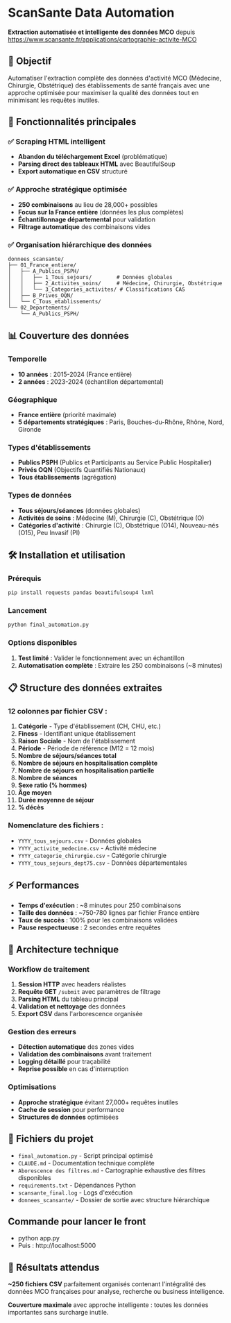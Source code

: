 # ScanSante Data Automation

**Extraction automatisée et intelligente des données MCO** depuis https://www.scansante.fr/applications/cartographie-activite-MCO

## 🎯 Objectif

Automatiser l'extraction complète des données d'activité MCO (Médecine, Chirurgie, Obstétrique) des établissements de santé français avec une approche optimisée pour maximiser la qualité des données tout en minimisant les requêtes inutiles.

## 🚀 Fonctionnalités principales

### ✅ Scraping HTML intelligent
- **Abandon du téléchargement Excel** (problématique)
- **Parsing direct des tableaux HTML** avec BeautifulSoup
- **Export automatique en CSV** structuré

### ✅ Approche stratégique optimisée
- **250 combinaisons** au lieu de 28,000+ possibles
- **Focus sur la France entière** (données les plus complètes)
- **Échantillonnage départemental** pour validation
- **Filtrage automatique** des combinaisons vides

### ✅ Organisation hiérarchique des données
```
donnees_scansante/
├── 01_France_entiere/
│   ├── A_Publics_PSPH/
│   │   ├── 1_Tous_sejours/        # Données globales
│   │   ├── 2_Activites_soins/     # Médecine, Chirurgie, Obstétrique
│   │   └── 3_Categories_activites/ # Classifications CAS
│   ├── B_Prives_OQN/
│   └── C_Tous_etablissements/
└── 02_Departements/
    └── A_Publics_PSPH/
```

## 📊 Couverture des données

### **Temporelle**
- **10 années** : 2015-2024 (France entière)
- **2 années** : 2023-2024 (échantillon départemental)

### **Géographique**
- **France entière** (priorité maximale)
- **5 départements stratégiques** : Paris, Bouches-du-Rhône, Rhône, Nord, Gironde

### **Types d'établissements**
- **Publics PSPH** (Publics et Participants au Service Public Hospitalier)
- **Privés OQN** (Objectifs Quantifiés Nationaux)
- **Tous établissements** (agrégation)

### **Types de données**
- **Tous séjours/séances** (données globales)
- **Activités de soins** : Médecine (M), Chirurgie (C), Obstétrique (O)
- **Catégories d'activité** : Chirurgie (C), Obstétrique (O14), Nouveau-nés (O15), Peu Invasif (PI)

## 🛠️ Installation et utilisation

### Prérequis
```bash
pip install requests pandas beautifulsoup4 lxml
```

### Lancement
```bash
python final_automation.py
```

### Options disponibles
1. **Test limité** : Valider le fonctionnement avec un échantillon
2. **Automatisation complète** : Extraire les 250 combinaisons (~8 minutes)

## 📋 Structure des données extraites

### **12 colonnes par fichier CSV :**
1. **Catégorie** - Type d'établissement (CH, CHU, etc.)
2. **Finess** - Identifiant unique établissement
3. **Raison Sociale** - Nom de l'établissement
4. **Période** - Période de référence (M12 = 12 mois)
5. **Nombre de séjours/séances total**
6. **Nombre de séjours en hospitalisation complète**
7. **Nombre de séjours en hospitalisation partielle**
8. **Nombre de séances**
9. **Sexe ratio (% hommes)**
10. **Âge moyen**
11. **Durée moyenne de séjour**
12. **% décès**

### **Nomenclature des fichiers :**
- `YYYY_tous_sejours.csv` - Données globales
- `YYYY_activite_medecine.csv` - Activité médecine
- `YYYY_categorie_chirurgie.csv` - Catégorie chirurgie
- `YYYY_tous_sejours_dept75.csv` - Données départementales

## ⚡ Performances

- **Temps d'exécution** : ~8 minutes pour 250 combinaisons
- **Taille des données** : ~750-780 lignes par fichier France entière
- **Taux de succès** : 100% pour les combinaisons validées
- **Pause respectueuse** : 2 secondes entre requêtes

## 🔧 Architecture technique

### **Workflow de traitement**
1. **Session HTTP** avec headers réalistes
2. **Requête GET** `/submit` avec paramètres de filtrage
3. **Parsing HTML** du tableau principal
4. **Validation et nettoyage** des données
5. **Export CSV** dans l'arborescence organisée

### **Gestion des erreurs**
- **Détection automatique** des zones vides
- **Validation des combinaisons** avant traitement
- **Logging détaillé** pour traçabilité
- **Reprise possible** en cas d'interruption

### **Optimisations**
- **Approche stratégique** évitant 27,000+ requêtes inutiles
- **Cache de session** pour performance
- **Structures de données** optimisées

## 📁 Fichiers du projet

- `final_automation.py` - Script principal optimisé
- `CLAUDE.md` - Documentation technique complète
- `Aborescence des filtres.md` - Cartographie exhaustive des filtres disponibles
- `requirements.txt` - Dépendances Python
- `scansante_final.log` - Logs d'exécution
- `donnees_scansante/` - Dossier de sortie avec structure hiérarchique

## Commande pour lancer le front

- python app.py
- Puis : http://localhost:5000

## 🎯 Résultats attendus

**~250 fichiers CSV** parfaitement organisés contenant l'intégralité des données MCO françaises pour analyse, recherche ou business intelligence.

**Couverture maximale** avec approche intelligente : toutes les données importantes sans surcharge inutile.